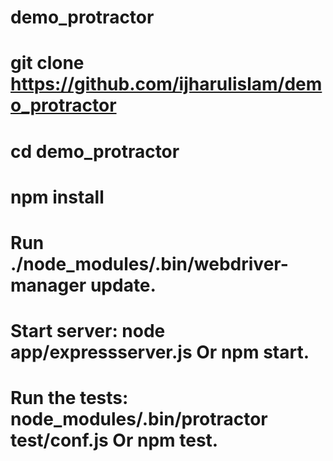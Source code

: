# demo_protractor

# git clone https://github.com/ijharulislam/demo_protractor
# cd demo_protractor
# npm install
# Run ./node_modules/.bin/webdriver-manager update.
# Start server: node app/expressserver.js Or npm start.
# Run the tests: node_modules/.bin/protractor test/conf.js Or npm test.
